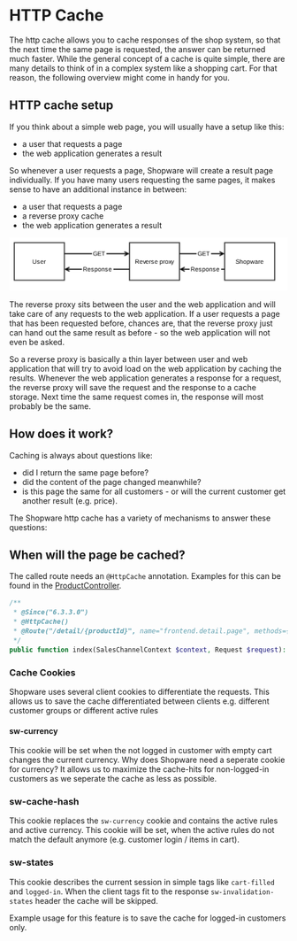 # HTTP Cache

The http cache allows you to cache responses of the shop system, so that the next time the same page is requested, the answer can be returned much faster. While the general concept of a cache is quite simple, there are many details to think of in a complex system like a shopping cart. For that reason, the following overview might come in handy for you.

## HTTP cache setup

If you think about a simple web page, you will usually have a setup like this:

- a user that requests a page
- the web application generates a result

So whenever a user requests a page, Shopware will create a result page individually. If you have many users requesting the same pages, it makes sense to have an additional instance in between:

- a user that requests a page
- a reverse proxy cache
- the web application generates a result

![](../../.gitbook/assets/reverse-proxy.svg)

The reverse proxy sits between the user and the web application and will take care of any requests to the web application. If a user requests a page that has been requested before, chances are, that the reverse proxy just can hand out the same result as before - so the web application will not even be asked.

So a reverse proxy is basically a thin layer between user and web application that will try to avoid load on the web application by caching the results. Whenever the web application generates a response for a request, the reverse proxy will save the request and the response to a cache storage. Next time the same request comes in, the response will most probably be the same.

## How does it work?

Caching is always about questions like:

- did I return the same page before?
- did the content of the page changed meanwhile?
- is this page the same for all customers - or will the current customer get another result (e.g. price).

The Shopware http cache has a variety of mechanisms to answer these questions:

## When will the page be cached?

The called route needs an `@HttpCache` annotation. Examples for this can be found in the [ProductController](https://github.com/shopware/platform/blob/trunk/src/Storefront/Controller/ProductController.php#L84).

```php
/**
 * @Since("6.3.3.0")
 * @HttpCache()
 * @Route("/detail/{productId}", name="frontend.detail.page", methods={"GET"})
 */
public function index(SalesChannelContext $context, Request $request): Response
```

### Cache Cookies

Shopware uses several client cookies to differentiate the requests. This allows us to save the cache differentiated between clients e.g. different customer groups or different active rules

#### sw-currency

This cookie will be set when the not logged in customer with empty cart changes the current currency. Why does Shopware need a seperate cookie for currency?
It allows us to maximize the cache-hits for non-logged-in customers as we seperate the cache as less as possible.

### sw-cache-hash

This cookie replaces the `sw-currency` cookie and contains the active rules and active currency. This cookie will be set, when the active rules do not match the default anymore (e.g. customer login / items in cart).

### sw-states

This cookie describes the current session in simple tags like `cart-filled` and `logged-in`. When the client tags fit to the response `sw-invalidation-states` header the cache will be skipped.

Example usage for this feature is to save the cache for logged-in customers only.
